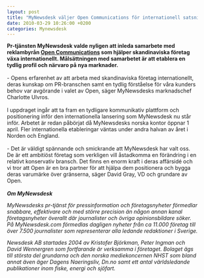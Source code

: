 ```yaml
---
layout: post
title: "MyNewsdesk väljer Open Communications för internationell satsning"
date: 2010-03-29 10:26:00 +0200
categories: Mynewsdesk
---
```

 <p><strong>Pr-tjänsten MyNewsdesk valde nyligen att inleda samarbete med reklambyrån <a href="http://www.open.se" title="Open Communications">Open Communications</a> som hjälper skandinaviska företag växa internationellt. Målsättningen med samarbetet är att etablera en tydlig profil och närvaro på nya marknader.</strong><br><br>- Opens erfarenhet av att arbeta med skandinaviska företag internationellt, deras kunskap om PR-branschen samt en tydlig förståelse för våra kunders behov var avgörande i valet av Open, säger MyNewsdesks marknadschef Charlotte Ulvros.<br><br>I uppdraget ingår att ta fram en tydligare kommunikativ plattform och positionering inför den internationella lansering som MyNewsdesk nu står inför. Arbetet är redan påbörjat då MyNewsdesks norska kontor öppnar 1 april. Fler internationella etableringar väntas under andra halvan av året i Norden och England.<br><br>- Det är väldigt spännande och smickrande att MyNewsdesk har valt oss. De är ett ambitiöst företag som verkligen vill åstadkomma en förändring i en relativt konservativ bransch. Det finns en enorm kraft i deras affärsidé och vi tror att Open är en bra partner för att hjälpa dem positionera och bygga deras varumärke över gränserna, säger David Gray, VD och grundare av Open.<strong><em><br><br>Om MyNewsdesk</em></strong></p>
<p><em>MyNewsdesks pr-tjänst för pressinformation och företagsnyheter förmedlar snabbare, effektivare och med större precision än någon annan kanal företagsnyheter överallt där journalister och övriga opinionsbildare söker. På MyNewsdesk.com förmedlas dagligen nyheter från ca 11.000 företag till över 7.500 journalister som representerar alla ledande redaktioner i Sverige.</em></p>
<p><em>Newsdesk AB startades 2004 av Kristofer Björkman, Peter Ingman och David Wennergren som fortfarande är verksamma i företaget. Bolaget ägs till största del grundarna och den norska mediekoncernen NHST som bland annat även äger Dagens Naeringsliv, Dn.no samt ett antal världsledande publikationer inom fiske, energi och sjöfart.</em></p>

